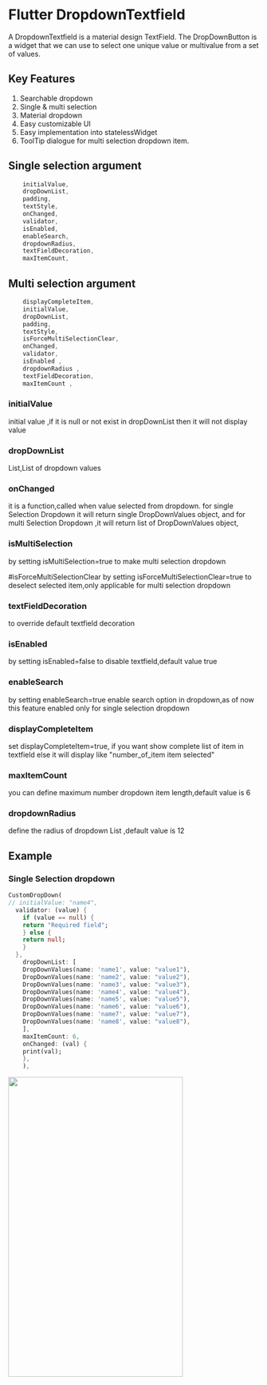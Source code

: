 # Flutter DropdownTextfield

A DropdownTextfield is a material design TextField. The DropDownButton is a widget that we can use to select one unique value or multivalue from a set of values.

## Key Features

1. Searchable dropdown
2. Single & multi selection
3. Material dropdown
4. Easy customizable UI
5. Easy implementation into statelessWidget
6. ToolTip dialogue for multi selection dropdown item.


## Single selection argument
```dart
    initialValue,
    dropDownList,
    padding,
    textStyle,
    onChanged,
    validator,
    isEnabled,
    enableSearch,
    dropdownRadius,
    textFieldDecoration,
    maxItemCount,
```

## Multi selection argument

```dart
    displayCompleteItem,
    initialValue,
    dropDownList,
    padding,
    textStyle,
    isForceMultiSelectionClear,
    onChanged,
    validator,
    isEnabled ,
    dropdownRadius ,
    textFieldDecoration,
    maxItemCount ,
```



### initialValue
initial value ,if it is null or not exist in dropDownList then it will not display value

### dropDownList
List<DropDownValues>,List of dropdown values

### onChanged
it is a function,called when value selected from dropdown.
for single Selection Dropdown it will return single DropDownValues object,
and for multi Selection Dropdown ,it will return list of DropDownValues object,

### isMultiSelection
by setting isMultiSelection=true to make multi selection dropdown

#isForceMultiSelectionClear
by setting isForceMultiSelectionClear=true to deselect selected item,only applicable for multi selection dropdown

### textFieldDecoration
to override default textfield decoration

### isEnabled
by setting isEnabled=false to disable textfield,default value true


### enableSearch
by setting enableSearch=true enable search option in dropdown,as of now this feature enabled only for single selection dropdown

### displayCompleteItem
set displayCompleteItem=true, if you want show complete list of item in textfield else it will display like "number_of_item item selected"

### maxItemCount
you can define maximum number dropdown item length,default value is 6

### dropdownRadius
define the radius of dropdown List ,default value is 12




## Example

### Single Selection dropdown
```dart
CustomDropDown(
// initialValue: "name4",
  validator: (value) {
    if (value == null) {
    return "Required field";
    } else {
    return null;
    }
  },
    dropDownList: [
    DropDownValues(name: 'name1', value: "value1"),
    DropDownValues(name: 'name2', value: "value2"),
    DropDownValues(name: 'name3', value: "value3"),
    DropDownValues(name: 'name4', value: "value4"),
    DropDownValues(name: 'name5', value: "value5"),
    DropDownValues(name: 'name6', value: "value6"),
    DropDownValues(name: 'name7', value: "value7"),
    DropDownValues(name: 'name8', value: "value8"),
    ],
    maxItemCount: 6,
    onChanged: (val) {
    print(val);
    },
    ),
```

<a href="url"><img src="https://drive.google.com/uc?export=view&id=1jMFMeMwPDnQnvaemzE6fnx3Gb-vy_NMk" align="left" height="600" width="350" ></a>
